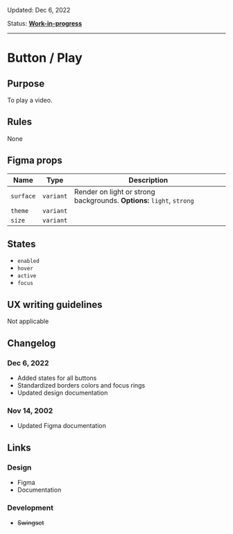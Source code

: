 Updated: Dec 6, 2022

Status: **[Work-in-progress](https://hashicorp-wpl-documentation.vercel.app/guides/can-i-use#work-in-progress)**



---

# Button / Play

## Purpose

To play a video.

## Rules

None

## Figma props

| Name | Type | Description |
|----|----|----|
| `surface` | `variant` | Render on light or strong backgrounds. **Options:** `light`, `strong` |
| `theme` | `variant` |    |
| `size` | `variant` |    |

## States

* `enabled`
* `hover`
* `active`
* `focus`

## UX writing guidelines

Not applicable

## Changelog

### Dec 6, 2022

* Added states for all buttons
* Standardized borders colors and focus rings
* Updated design documentation

### Nov 14, 2002

* Updated Figma documentation

## Links

### Design

* Figma
* Documentation

### Development

* ~~Swingset~~


